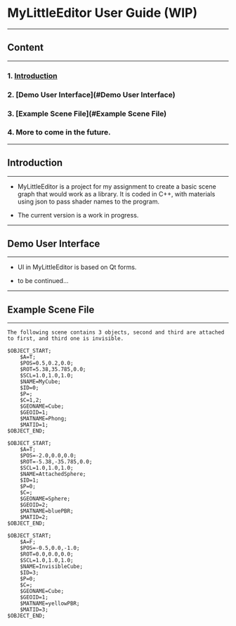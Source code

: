 # MyLittleEditor User Guide (WIP)

___

## **Content**
___
### 1. **[Introduction](#introduction)**
### 2. **[Demo User Interface](#Demo User Interface)**
### 3. **[Example Scene File](#Example Scene File)**
### 4. **More to come in the future.**
___

## **Introduction**
___

- MyLittleEditor is a project for my assignment to create a basic scene graph that would work as a library. It is coded in C++, with materials using json to pass shader names to the program.

- The current version is a work in progress.

___

## **Demo User Interface**
___

- UI in MyLittleEditor is based on Qt forms.

- to be continued...

___

## **Example Scene File**
___
``
The following scene contains 3 objects, second and third are attached to first, and third one is invisible.
``
```
$OBJECT_START;
    $A=T;
    $POS=0.5,0.2,0.0;
    $ROT=5.38,35.785,0.0;
    $SCL=1.0,1.0,1.0;
    $NAME=MyCube;
    $ID=0;
    $P=;
    $C=1,2;
    $GEONAME=Cube;
    $GEOID=1;
    $MATNAME=Phong;
    $MATID=1;
$OBJECT_END;

$OBJECT_START;
    $A=T;
    $POS=-2.0,0.0,0.0;
    $ROT=-5.38,-35.785,0.0;
    $SCL=1.0,1.0,1.0;
    $NAME=AttachedSphere;
    $ID=1;
    $P=0;
    $C=;
    $GEONAME=Sphere;
    $GEOID=2;
    $MATNAME=bluePBR;
    $MATID=2;
$OBJECT_END;

$OBJECT_START;
    $A=F;
    $POS=-0.5,0.0,-1.0;
    $ROT=0.0,0.0,0.0;
    $SCL=1.0,1.0,1.0;
    $NAME=InvisibleCube;
    $ID=3;
    $P=0;
    $C=;
    $GEONAME=Cube;
    $GEOID=1;
    $MATNAME=yellowPBR;
    $MATID=3;
$OBJECT_END;
```